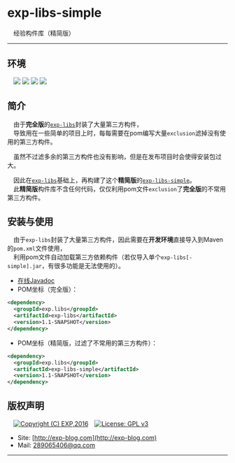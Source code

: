 # exp-libs-simple
　经验构件库（精简版）


------


## 环境

　![](https://img.shields.io/badge/Platform-Windows|Linux-brightgreen.svg) ![](https://img.shields.io/badge/IDE-Eclipse-brightgreen.svg) ![](https://img.shields.io/badge/Maven-3.2.5-brightgreen.svg) ![](https://img.shields.io/badge/JDK-1.6%2B-brightgreen.svg)


## 简介

　由于**完全版**的[`exp-libs`](https://github.com/lyy289065406/exp-libs/tree/master/exp-libs)封装了大量第三方构件，<br/>　导致用在一些简单的项目上时，每每需要在pom编写大量`exclusion`滤掉没有使用的第三方构件。

　虽然不过滤多余的第三方构件也没有影响，但是在发布项目时会使得安装包过大。

　因此在[`exp-libs`](https://github.com/lyy289065406/exp-libs/tree/master/exp-libs)基础上，再构建了这个**精简版**的[`exp-libs-simple`](https://github.com/lyy289065406/exp-libs/tree/master/exp-libs-simple)。<br/>　此**精简版**构件库不含任何代码，仅仅利用pom文件`exclusion`了**完全版**的不常用第三方构件。


## 安装与使用

　由于`exp-libs`封装了大量第三方构件，因此需要在**开发环境**直接导入到Maven的`pom.xml`文件使用，<br/>　利用pom文件自动加载第三方依赖构件（若仅导入单个`exp-libs[-simple].jar`，有很多功能是无法使用的）。

- [在线Javadoc](https://lyy289065406.github.io/api-online/javadoc/exp-libs/1.1/index.html)
- POM坐标（完全版）：
```xml
<dependency>
  <groupId>exp.libs</groupId>
  <artifactId>exp-libs</artifactId>
  <version>1.1-SNAPSHOT</version>
</dependency>
```
- POM坐标（精简版，过滤了不常用的第三方构件）：
```xml
<dependency>
  <groupId>exp.libs</groupId>
  <artifactId>exp-libs-simple</artifactId>
  <version>1.1-SNAPSHOT</version>
</dependency>
```


## 版权声明

　[![Copyright (C) EXP,2016](https://img.shields.io/badge/Copyright%20(C)-EXP%202016-blue.svg)](http://exp-blog.com)　[![License: GPL v3](https://img.shields.io/badge/License-GPL%20v3-blue.svg)](https://www.gnu.org/licenses/gpl-3.0)
  

- Site: [http://exp-blog.com](http://exp-blog.com) 
- Mail: <a href="mailto:289065406@qq.com?subject=[EXP's Github]%20Your%20Question%20（请写下您的疑问）&amp;body=What%20can%20I%20help%20you?%20（需要我提供什么帮助吗？）">289065406@qq.com</a>


------
